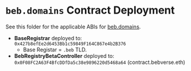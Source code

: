 # `beb.domains` Contract Deployment

See this folder for the applicable ABIs for [beb.domains](https://beb.domains).

- **BaseRegistrar** deployed to: `0x427b8efEe2d6453Bb1c59849F164C867e4b2B376`
  - Base Registar = `.beb` TLD.
- **BebRegistryBetaController** deployed to: `0x0F08FC2A63F4BfcDDfDa5c38e9896220d5468a64` (contract.bebverse.eth)
